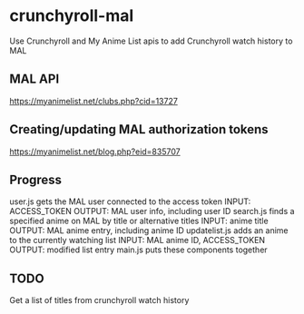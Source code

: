# crunchyroll-mal
Use Crunchyroll and My Anime List apis to add Crunchyroll watch history to MAL

## MAL API
https://myanimelist.net/clubs.php?cid=13727

## Creating/updating MAL authorization tokens
https://myanimelist.net/blog.php?eid=835707

## Progress
user.js gets the MAL user connected to the access token
    INPUT: ACCESS_TOKEN
    OUTPUT: MAL user info, including user ID
search.js finds a specified anime on MAL by title or alternative titles
    INPUT: anime title
    OUTPUT: MAL anime entry, including anime ID
updatelist.js adds an anime to the currently watching list
    INPUT: MAL anime ID, ACCESS_TOKEN
    OUTPUT: modified list entry
main.js puts these components together

## TODO
Get a list of titles from crunchyroll watch history

